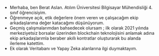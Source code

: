 



* Merhaba, ben Berat Aslan. Atılım Üniversitesi Bilgisayar Mühendisliği 4. sınıf öğrencisiyim.  
* Öğrenmeye açık, etik değerlere önem veren ve çalışacağım ekip arkadaşlarıma değer katacağımı düşünüyorum.
* Geçmiş çalışmalarımdan bahsedecek olursam ; ilk olarak 2021 yılında merkeziyetsiz borsalar üzerinden blockchain teknolojisini anlamak adına ekip arkadaşlarımla beraber akıllı kontratlar oluşturarak bu alanda ilerleme katettim. 
* Ek olarak Veritabanı ve Yapay Zeka alanlarına ilgi duymaktayım.
 